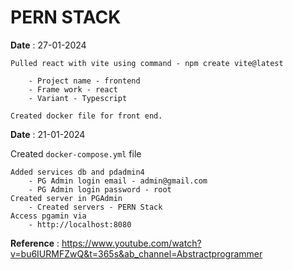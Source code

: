 # PERN STACK

**Date** : 27-01-2024

    Pulled react with vite using command - npm create vite@latest

        - Project name - frontend
        - Frame work - react
        - Variant - Typescript

    Created docker file for front end. 

**Date** : 21-01-2024

Created `docker-compose.yml` file

    Added services db and pdadmin4
        - PG Admin login email - admin@gmail.com
        - PG Admin login password - root
    Created server in PGAdmin
        - Created servers - PERN Stack
    Access pgamin via
        - http://localhost:8080

**Reference** : https://www.youtube.com/watch?v=bu6IURMFZwQ&t=365s&ab_channel=Abstractprogrammer